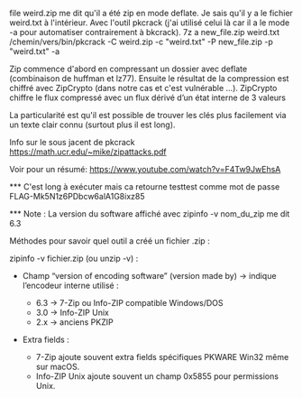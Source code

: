 file weird.zip me dit qu'il a été zip en mode deflate.
Je sais qu'il y a le fichier weird.txt à l'intérieur.
Avec l'outil pkcrack (j'ai utilisé celui là car il a le mode -a pour automatiser contrairement à bkcrack).
7z a new_file.zip weird.txt
/chemin/vers/bin/pkcrack -C weird.zip -c "weird.txt" -P new_file.zip -p "weird.txt" -a

Zip commence d'abord en compressant un dossier avec deflate (combinaison de huffman et lz77).
Ensuite le résultat de la compression est chiffré avec ZipCrypto (dans notre cas et c'est vulnérable ...). ZipCrypto chiffre le flux compressé avec un flux dérivé d’un état interne de 3 valeurs

La particularité est qu'il est possible de trouver les clés plus facilement via un texte clair connu (surtout plus il est long).

Info sur le sous jacent de pkcrack https://math.ucr.edu/~mike/zipattacks.pdf

Voir pour un résumé:
https://www.youtube.com/watch?v=F4Tw9JwEhsA


*** C'est long à exécuter
mais ca retourne testtest comme mot de passe
FLAG-Mk5N1z6PDbcw6alA1G8ixz85

*** Note : 
La version du software affiché avec zipinfo -v nom_du_zip me dit 6.3

Méthodes pour savoir quel outil a créé un fichier .zip :

zipinfo -v fichier.zip (ou unzip -v) :

- Champ “version of encoding software” (version made by) → indique l’encodeur interne utilisé :
    - 6.3 → 7-Zip ou Info-ZIP compatible Windows/DOS
    - 3.0 → Info-ZIP Unix
    - 2.x → anciens PKZIP


- Extra fields :
    - 7-Zip ajoute souvent extra fields spécifiques PKWARE Win32 même sur macOS.
    - Info-ZIP Unix ajoute souvent un champ 0x5855 pour permissions Unix.